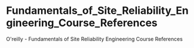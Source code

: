 # Fundamentals_of_Site_Reliability_Engineering_Course_References
O'reilly - Fundamentals of Site Reliability Engineering Course References
